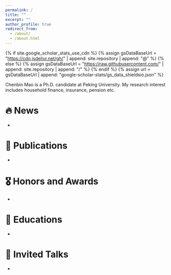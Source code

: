 ```yaml
---
permalink: /
title: ""
excerpt: ""
author_profile: true
redirect_from: 
  - /about/
  - /about.html
---
```


{% if site.google_scholar_stats_use_cdn %}
{% assign gsDataBaseUrl = "https://cdn.jsdelivr.net/gh/" | append: site.repository | append: "@" %}
{% else %}
{% assign gsDataBaseUrl = "https://raw.githubusercontent.com/" | append: site.repository | append: "/" %}
{% endif %}
{% assign url = gsDataBaseUrl | append: "google-scholar-stats/gs_data_shieldsio.json" %}

<span class='anchor' id='about-me'></span>

Chenbin Mao is a Ph.D. candidate at Peking University.
My research interest includes household finance, insurance, pension etc.


# 🔥 News
- 

# 📝 Publications 
-

# 🎖 Honors and Awards
- 

# 📖 Educations
- 

# 💬 Invited Talks
- 

